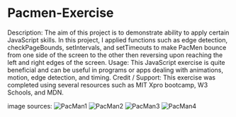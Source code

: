 # Pacmen-Exercise

Description: The aim of this project is to demonstrate ability to apply certain JavaScript skills. In this project, I applied functions such as edge detection, checkPageBounds, setIntervals, and setTimeouts to make PacMen bounce from one side of the screen to the other then reversing upon reaching the left and right edges of the screen.
Usage: This JavaScript exercise is quite beneficial and can be useful in programs or apps dealing with animations, motion, edge detection, and timing.
Credit / Support: This exercise was completed using several resources such as MIT Xpro bootcamp, W3 Schools, and MDN.

image sources: 
![PacMan1](https://user-images.githubusercontent.com/87146339/135167360-20896455-73dc-40e2-b273-cfc4e2b1f5ff.png)
![PacMan2](https://user-images.githubusercontent.com/87146339/135167411-4fa8d241-a997-4df6-9b82-3d2a5b75d998.png)
![PacMan3](https://user-images.githubusercontent.com/87146339/135167469-2f04820d-06f7-4fe3-8f22-1a451ec6f9ac.png)
![PacMan4](https://user-images.githubusercontent.com/87146339/135167534-ff194428-0ff1-41a4-b164-d24e713ff8a6.png)



